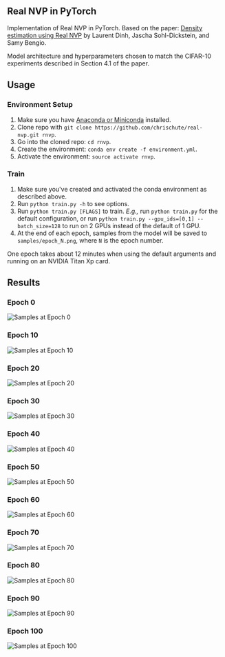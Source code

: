 ## Real NVP in PyTorch

Implementation of Real NVP in PyTorch. Based on the paper: [Density estimation using Real NVP](https://arxiv.org/abs/1605.08803)
by Laurent Dinh, Jascha Sohl-Dickstein, and Samy Bengio.

Model architecture and hyperparameters chosen to match the CIFAR-10
experiments described in Section 4.1 of the paper.

## Usage

### Environment Setup
  1. Make sure you have [Anaconda or Miniconda](https://conda.io/docs/download.html)
  installed.
  2. Clone repo with `git clone https://github.com/chrischute/real-nvp.git rnvp`.
  3. Go into the cloned repo: `cd rnvp`.
  4. Create the environment: `conda env create -f environment.yml`.
  5. Activate the environment: `source activate rnvp`.

### Train
  1. Make sure you've created and activated the conda environment as described above.
  2. Run `python train.py -h` to see options.
  3. Run `python train.py [FLAGS]` to train. *E.g.,* run
  `python train.py` for the default configuration, or run
  `python train.py --gpu_ids=[0,1] --batch_size=128` to run on
  2 GPUs instead of the default of 1 GPU. 
  4. At the end of each epoch, samples from the model will be saved to
  `samples/epoch_N.png`, where `N` is the epoch number.
 
One epoch takes about 12 minutes when using the default arguments
and running on an NVIDIA Titan Xp card.

## Results

### Epoch 0

![Samples at Epoch 0](/samples/epoch_0.png?raw=true "Samples at Epoch 0")

### Epoch 10

![Samples at Epoch 10](/samples/epoch_10.png?raw=true "Samples at Epoch 10")

### Epoch 20

![Samples at Epoch 20](/samples/epoch_20.png?raw=true "Samples at Epoch 20")

### Epoch 30

![Samples at Epoch 30](/samples/epoch_30.png?raw=true "Samples at Epoch 30")

### Epoch 40

![Samples at Epoch 40](/samples/epoch_40.png?raw=true "Samples at Epoch 40")

### Epoch 50

![Samples at Epoch 50](/samples/epoch_50.png?raw=true "Samples at Epoch 50")

### Epoch 60

![Samples at Epoch 60](/samples/epoch_60.png?raw=true "Samples at Epoch 60")

### Epoch 70

![Samples at Epoch 70](/samples/epoch_70.png?raw=true "Samples at Epoch 70")

### Epoch 80

![Samples at Epoch 80](/samples/epoch_80.png?raw=true "Samples at Epoch 80")

### Epoch 90

![Samples at Epoch 90](/samples/epoch_90.png?raw=true "Samples at Epoch 90")

### Epoch 100

![Samples at Epoch 100](/samples/epoch_100.png?raw=true "Samples at Epoch 100")
